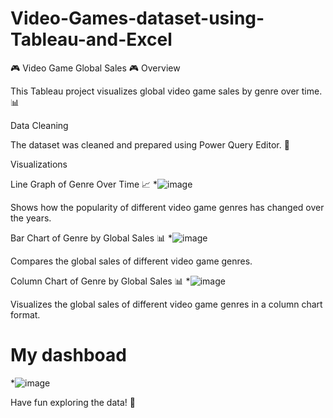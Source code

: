 # Video-Games-dataset-using-Tableau-and-Excel

🎮 Video Game Global Sales 🎮
Overview

This Tableau project visualizes global video game sales by genre over time. 📊

Data Cleaning

The dataset was cleaned and prepared using Power Query Editor. 🧹

Visualizations

Line Graph of Genre Over Time 📈
*![image](https://github.com/user-attachments/assets/1bf9dfff-d82d-4a38-8dbe-1501f5ec3010)

Shows how the popularity of different video game genres has changed over the years.

Bar Chart of Genre by Global Sales 📊
*![image](https://github.com/user-attachments/assets/4003b112-14f2-4969-9afd-baa2b4bc6b7a)

Compares the global sales of different video game genres.

Column Chart of Genre by Global Sales 📊
*![image](https://github.com/user-attachments/assets/ee431cb9-62c7-4612-a3ac-eac4c34b3b79)

Visualizes the global sales of different video game genres in a column chart format.

# My dashboad
*![image](https://github.com/user-attachments/assets/2808e3d4-50f5-41a3-90e1-4062aebddd6f)



Have fun exploring the data! 🚀


